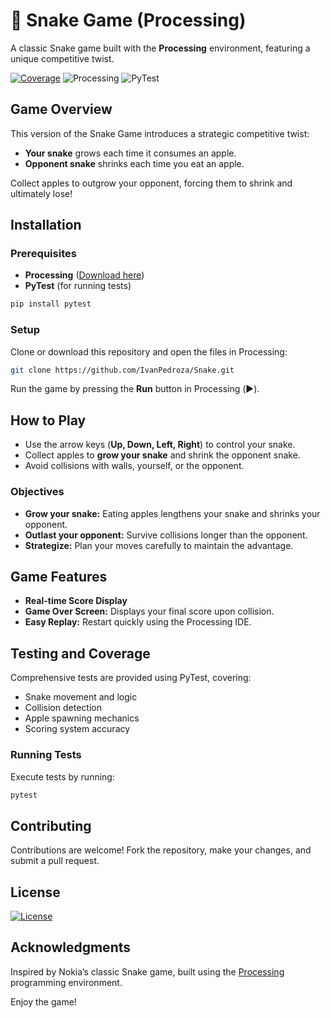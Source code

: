 # 🐍 Snake Game (Processing)

A classic Snake game built with the **Processing** environment, featuring a unique competitive twist.

[![Coverage](https://img.shields.io/badge/coverage-90%25-brightgreen)](#)
![Processing](https://img.shields.io/badge/Built_with-Processing-blue.svg)
![PyTest](https://img.shields.io/badge/tests-PyTest-orange.svg)

## Game Overview

This version of the Snake Game introduces a strategic competitive twist:
- **Your snake** grows each time it consumes an apple.
- **Opponent snake** shrinks each time you eat an apple.

Collect apples to outgrow your opponent, forcing them to shrink and ultimately lose!

## Installation

### Prerequisites
- **Processing** ([Download here](https://processing.org/download/))
- **PyTest** (for running tests)

```bash
pip install pytest
```

### Setup

Clone or download this repository and open the files in Processing:

```bash
git clone https://github.com/IvanPedroza/Snake.git
```

Run the game by pressing the **Run** button in Processing (▶️).

## How to Play

- Use the arrow keys (**Up, Down, Left, Right**) to control your snake.
- Collect apples to **grow your snake** and shrink the opponent snake.
- Avoid collisions with walls, yourself, or the opponent.

### Objectives

- **Grow your snake:** Eating apples lengthens your snake and shrinks your opponent.
- **Outlast your opponent:** Survive collisions longer than the opponent.
- **Strategize:** Plan your moves carefully to maintain the advantage.

## Game Features
- **Real-time Score Display**
- **Game Over Screen:** Displays your final score upon collision.
- **Easy Replay:** Restart quickly using the Processing IDE.

## Testing and Coverage

Comprehensive tests are provided using PyTest, covering:

- Snake movement and logic
- Collision detection
- Apple spawning mechanics
- Scoring system accuracy

### Running Tests

Execute tests by running:

```bash
pytest
```

## Contributing

Contributions are welcome! Fork the repository, make your changes, and submit a pull request.

## License

[![License](https://img.shields.io/github/license/<username>/<repo>.svg)](LICENSE)

## Acknowledgments

Inspired by Nokia’s classic Snake game, built using the [Processing](https://processing.org/) programming environment.

Enjoy the game!

